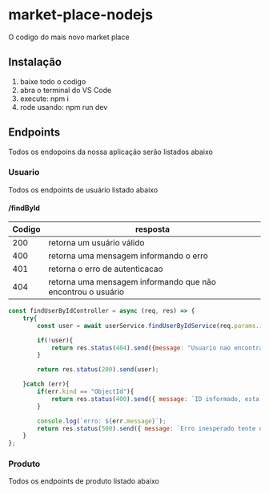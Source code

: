 # market-place-nodejs

O codigo do mais novo market place

## Instalação

1. baixe todo o codigo
2. abra o terminal do VS Code
3. execute: npm i
4. rode usando: npm run dev

## Endpoints

Todos os endopoins da nossa aplicação serão listados abaixo

### Usuario

Todos os endpoints de usuário listado abaixo

#### /findById


| Codigo | resposta                                                      |
| :------- | --------------------------------------------------------------- |
| 200    | retorna um usuário válido                                   |
| 400    | retorna uma mensagem informando o erro                        |
| 401    | retorna o erro de autenticacao                                |
| 404    | retorna uma mensagem informando que não encontrou o usuário |


````javascript
const findUserByIdController = async (req, res) => {
    try{
        const user = await userService.findUserByIdService(req.params.id);

        if(!user){
            return res.status(404).send({message: "Usuario nao encontrado, tente novamente"});
        }

        return res.status(200).send(user);

    }catch (err){
        if(err.kind == "ObjectId"){
            return res.status(400).send({ message: `ID informado, esta incorreto, tente novamente!`}); 
        }

        console.log(`erro: ${err.message}`);
        return res.status(500).send({ message: `Erro inesperado tente novamente!`});  
    }
};


````

### Produto

Todos os endpoints de produto listado abaixo
